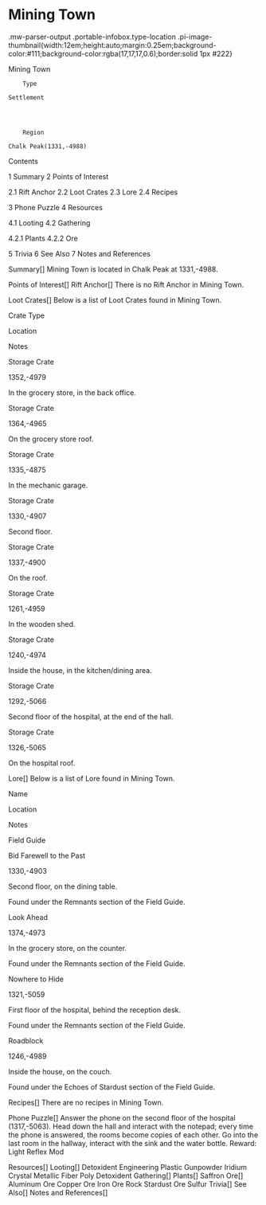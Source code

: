 # Mining Town

.mw-parser-output .portable-infobox.type-location .pi-image-thumbnail{width:12em;height:auto;margin:0.25em;background-color:#111;background-color:rgba(17,17,17,0.6);border:solid 1px #222}

Mining Town

	

	
		Type
	
	Settlement



	
		Region
	
	Chalk Peak(1331,-4988)




Contents

1 Summary
2 Points of Interest

2.1 Rift Anchor
2.2 Loot Crates
2.3 Lore
2.4 Recipes


3 Phone Puzzle
4 Resources

4.1 Looting
4.2 Gathering

4.2.1 Plants
4.2.2 Ore




5 Trivia
6 See Also
7 Notes and References



Summary[]
Mining Town is located in Chalk Peak at 1331,-4988.

Points of Interest[]
Rift Anchor[]
There is no Rift Anchor in Mining Town.

Loot Crates[]
Below is a list of Loot Crates found in Mining Town.



Crate Type

Location

Notes


Storage Crate

1352,-4979

In the grocery store, in the back office.


Storage Crate

1364,-4965

On the grocery store roof.


Storage Crate

1335,-4875

In the mechanic garage.


Storage Crate

1330,-4907

Second floor.


Storage Crate

1337,-4900

On the roof.


Storage Crate

1261,-4959

In the wooden shed.


Storage Crate

1240,-4974

Inside the house, in the kitchen/dining area.


Storage Crate

1292,-5066

Second floor of the hospital, at the end of the hall.


Storage Crate

1326,-5065

On the hospital roof.


Lore[]
Below is a list of Lore found in Mining Town.



Name

Location

Notes

Field Guide


Bid Farewell to the Past

1330,-4903

Second floor, on the dining table.

Found under the Remnants section of the Field Guide.


Look Ahead

1374,-4973

In the grocery store, on the counter.

Found under the Remnants section of the Field Guide.


Nowhere to Hide

1321,-5059

First floor of the hospital, behind the reception desk.

Found under the Remnants section of the Field Guide.


Roadblock

1246,-4989

Inside the house, on the couch.

Found under the Echoes of Stardust section of the Field Guide.


Recipes[]
There are no recipes in Mining Town.

Phone Puzzle[]
Answer the phone on the second floor of the hospital (1317,-5063). Head down the hall and interact with the notepad; every time the phone is answered, the rooms become copies of each other. Go into the last room in the hallway, interact with the sink and the water bottle.
Reward: Light Reflex Mod

Resources[]
Looting[]
Detoxident
Engineering Plastic
Gunpowder
Iridium Crystal
Metallic Fiber
Poly Detoxident
Gathering[]
Plants[]
Saffron
Ore[]
Aluminum Ore
Copper Ore
Iron Ore
Rock
Stardust Ore
Sulfur
Trivia[]
See Also[]
Notes and References[]
